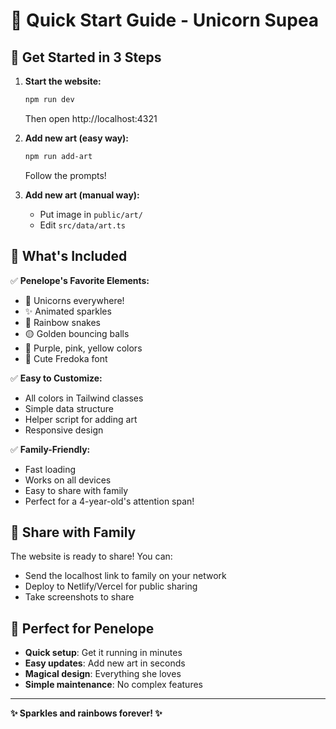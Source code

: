 # 🦄 Quick Start Guide - Unicorn Supea

## 🚀 Get Started in 3 Steps

1. **Start the website:**
   ```bash
   npm run dev
   ```
   Then open http://localhost:4321

2. **Add new art (easy way):**
   ```bash
   npm run add-art
   ```
   Follow the prompts!

3. **Add new art (manual way):**
   - Put image in `public/art/`
   - Edit `src/data/art.ts`

## 🎨 What's Included

✅ **Penelope's Favorite Elements:**
- 🦄 Unicorns everywhere!
- ✨ Animated sparkles
- 🌈 Rainbow snakes
- 🟡 Golden bouncing balls
- 💜 Purple, pink, yellow colors
- 👧 Cute Fredoka font

✅ **Easy to Customize:**
- All colors in Tailwind classes
- Simple data structure
- Helper script for adding art
- Responsive design

✅ **Family-Friendly:**
- Fast loading
- Works on all devices
- Easy to share with family
- Perfect for a 4-year-old's attention span!

## 📱 Share with Family

The website is ready to share! You can:
- Send the localhost link to family on your network
- Deploy to Netlify/Vercel for public sharing
- Take screenshots to share

## 🎯 Perfect for Penelope

- **Quick setup**: Get it running in minutes
- **Easy updates**: Add new art in seconds
- **Magical design**: Everything she loves
- **Simple maintenance**: No complex features

---

**✨ Sparkles and rainbows forever! ✨** 
